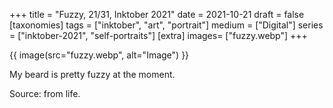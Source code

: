 +++
title = "Fuzzy, 21/31, Inktober 2021"
date = 2021-10-21
draft =  false
[taxonomies]
tags = ["inktober", "art", "portrait"]
medium = ["Digital"]
series = ["inktober-2021", "self-portraits"]
[extra]
images= ["fuzzy.webp"]
+++

{{ image(src="fuzzy.webp", alt="Image") }}

My beard is pretty fuzzy at the moment.

Source: from life.
